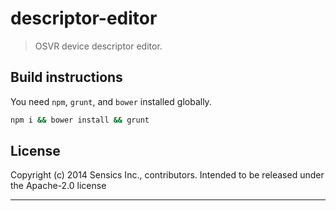 # descriptor-editor
> OSVR device descriptor editor.

## Build instructions
You need `npm`, `grunt`, and `bower` installed globally.

```bash
npm i && bower install && grunt
```

## License
Copyright (c) 2014 Sensics Inc., contributors.
Intended to be released under the Apache-2.0 license

***
